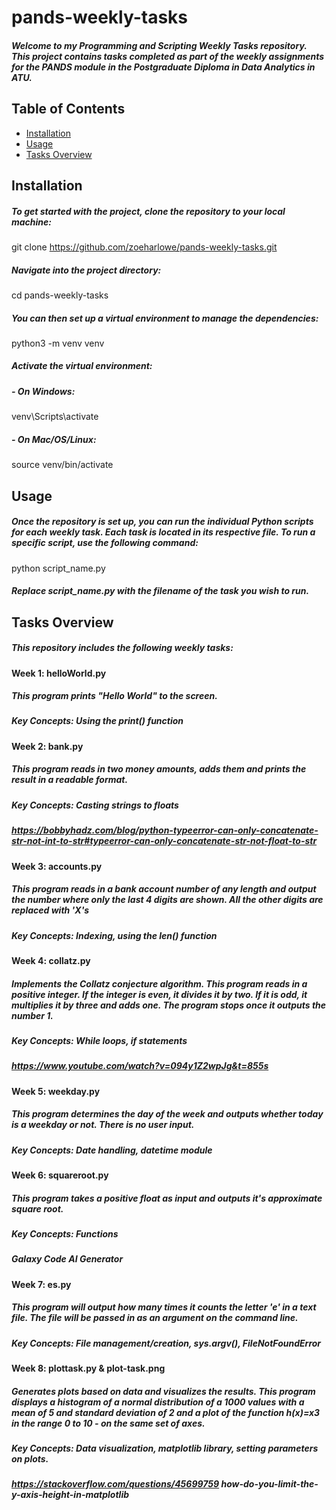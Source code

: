 # pands-weekly-tasks

##### Welcome to my Programming and Scripting Weekly Tasks repository. This project contains tasks completed as part of the weekly assignments for the PANDS module in the Postgraduate Diploma in Data Analytics in ATU.

## Table of Contents
- [Installation](#installation)
- [Usage](#usage)
- [Tasks Overview](#tasks-overview)

## Installation
##### To get started with the project, clone the repository to your local machine:
git clone https://github.com/zoeharlowe/pands-weekly-tasks.git

##### Navigate into the project directory:
cd pands-weekly-tasks

##### You can then set up a virtual environment to manage the dependencies:
python3 -m venv venv

##### Activate the virtual environment:
##### - On Windows:
venv\Scripts\activate

##### - On Mac/OS/Linux:
source venv/bin/activate

## Usage
##### Once the repository is set up, you can run the individual Python scripts for each weekly task. Each task is located in its respective file. To run a specific script, use the following command:
python script_name.py
##### Replace script_name.py with the filename of the task you wish to run.

## Tasks Overview
##### This repository includes the following weekly tasks:

#### Week 1: helloWorld.py
##### This program prints "Hello World" to the screen.

##### Key Concepts: Using the print() function

#### Week 2: bank.py
##### This program reads in two money amounts, adds them and prints the result in a readable format. 
##### Key Concepts: Casting strings to floats
##### *https://bobbyhadz.com/blog/python-typeerror-can-only-concatenate-str-not-int-to-str#typeerror-can-only-concatenate-str-not-float-to-str*

#### Week 3: accounts.py
##### This program reads in a bank account number of any length and output the number where only the last 4 digits are shown. All the other digits are replaced with 'X's

##### Key Concepts: Indexing, using the len() function

#### Week 4: collatz.py
##### Implements the Collatz conjecture algorithm. This program reads in a positive integer. If the integer is even, it divides it by two. If it is odd, it multiplies it by three and adds one. The program stops once it outputs the number 1.

##### Key Concepts: While loops, if statements
##### *https://www.youtube.com/watch?v=094y1Z2wpJg&t=855s*

#### Week 5: weekday.py
##### This program determines the day of the week and outputs whether today is a weekday or not. There is no user input.

##### Key Concepts: Date handling, datetime module

#### Week 6: squareroot.py
##### This program takes a positive float as input and outputs it's approximate square root.

##### Key Concepts: Functions
##### *Galaxy Code AI Generator*

#### Week 7: es.py
##### This program will output how many times it counts the letter 'e' in a text file. The file will be passed in as an argument on the command line.

##### Key Concepts: File management/creation, sys.argv(), FileNotFoundError

#### Week 8: plottask.py & plot-task.png
##### Generates plots based on data and visualizes the results. This program displays a histogram of a normal distribution of a 1000 values with a mean of 5 and standard deviation of 2 and a plot of the function  h(x)=x3 in the range 0 to 10 - on the same set of axes.

##### Key Concepts: Data visualization, matplotlib library, setting parameters on plots.
##### *https://stackoverflow.com/questions/45699759 how-do-you-limit-the-y-axis-height-in-matplotlib*


